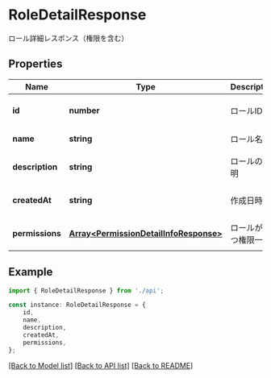 # RoleDetailResponse

ロール詳細レスポンス（権限を含む）

## Properties

Name | Type | Description | Notes
------------ | ------------- | ------------- | -------------
**id** | **number** | ロールID | [optional] [default to undefined]
**name** | **string** | ロール名 | [default to undefined]
**description** | **string** | ロールの説明 | [optional] [default to undefined]
**createdAt** | **string** | 作成日時 | [optional] [default to undefined]
**permissions** | [**Array&lt;PermissionDetailInfoResponse&gt;**](PermissionDetailInfoResponse.md) | ロールが持つ権限一覧 | [optional] [default to undefined]

## Example

```typescript
import { RoleDetailResponse } from './api';

const instance: RoleDetailResponse = {
    id,
    name,
    description,
    createdAt,
    permissions,
};
```

[[Back to Model list]](../README.md#documentation-for-models) [[Back to API list]](../README.md#documentation-for-api-endpoints) [[Back to README]](../README.md)
